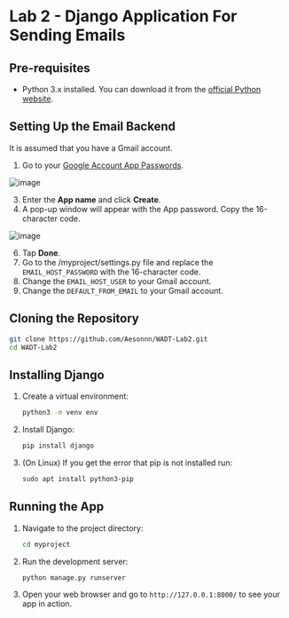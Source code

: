 # Lab 2 - Django Application For Sending Emails

## Pre-requisites
- Python 3.x installed. You can download it from the [official Python website](https://www.python.org/downloads/).

## Setting Up the Email Backend

It is assumed that you have a Gmail account. 

1. Go to your [Google Account App Passwords](https://myaccount.google.com/apppasswords).

![image](https://github.com/user-attachments/assets/991a0c5d-0708-4191-b0af-51c251a30886)

3. Enter the **App name** and click **Create**.
4. A pop-up window will appear with the App password. Copy the 16-character code.
   
![image](https://github.com/user-attachments/assets/b22776a8-9403-438b-8ff4-5f8833e9b0dd)

6. Tap **Done**.
7. Go to the /myproject/settings.py file and replace the `EMAIL_HOST_PASSWORD` with the 16-character code.
8. Change the `EMAIL_HOST_USER` to your Gmail account.
9. Change the `DEFAULT_FROM_EMAIL` to your Gmail account.

## Cloning the Repository

```sh
git clone https://github.com/Aesonnn/WADT-Lab2.git
cd WADT-Lab2
```

## Installing Django

1. Create a virtual environment:

    ```sh
    python3 -m venv env
    ```

2. Install Django:

    ```sh
    pip install django
    ```
3. (On Linux) If you get the error that pip is not installed run:

    ```sh
    sudo apt install python3-pip
    ```

## Running the App

1. Navigate to the project directory:

    ```sh
    cd myproject
    ```

2. Run the development server:

    ```sh
    python manage.py runserver
    ```

3. Open your web browser and go to `http://127.0.0.1:8000/` to see your app in action.
